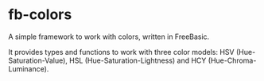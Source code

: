# fb-colors
A simple framework to work with colors, written in FreeBasic.

It provides types and functions to work with three color models: HSV (Hue-Saturation-Value), HSL (Hue-Saturation-Lightness) and HCY (Hue-Chroma-Luminance).

